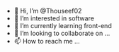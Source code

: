 - 👋 Hi, I’m @Thouseef02
- 👀 I’m interested in software 
- 🌱 I’m currently learning front-end 
- 💞️ I’m looking to collaborate on ...
- 📫 How to reach me ...

<!---
Thouseef02/Thouseef02 is a ✨ special ✨ repository because its `README.md` (this file) appears on your GitHub profile.
You can click the Preview link to take a look at your changes.
--->
